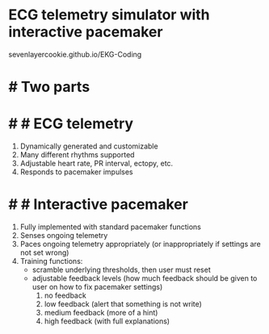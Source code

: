 # ECG telemetry simulator with interactive pacemaker

sevenlayercookie.github.io/EKG-Coding

# # Two parts

# # # ECG telemetry
1. Dynamically generated and customizable
2. Many different rhythms supported
3. Adjustable heart rate, PR interval, ectopy, etc.
4. Responds to pacemaker impulses
   
# # # Interactive pacemaker
1. Fully implemented with standard pacemaker functions
2. Senses ongoing telemetry
3. Paces ongoing telemetry appropriately (or inappropriately if settings are not set wrong)
4. Training functions:
   - scramble underlying thresholds, then user must reset
   - adjustable feedback levels (how much feedback should be given to user on how to fix pacemaker settings)
     1. no feedback
     2. low feedback (alert that something is not write)
     3. medium feedback (more of a hint)
     4. high feedback (with full explanations)
